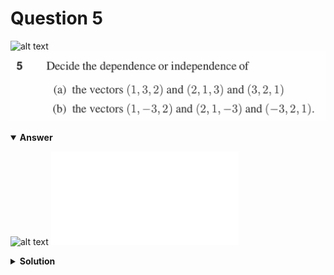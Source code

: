 # Question 5
![alt text](../ques-ref-1-10.png)
![alt text](q5.png)

<details open>
<summary><b>Answer</b></summary>

![alt text](a5.svg)
![alt text](a5.py)
</details>

<details>
<summary><b>Solution</b></summary>

![alt text](s5.png)
</details>
